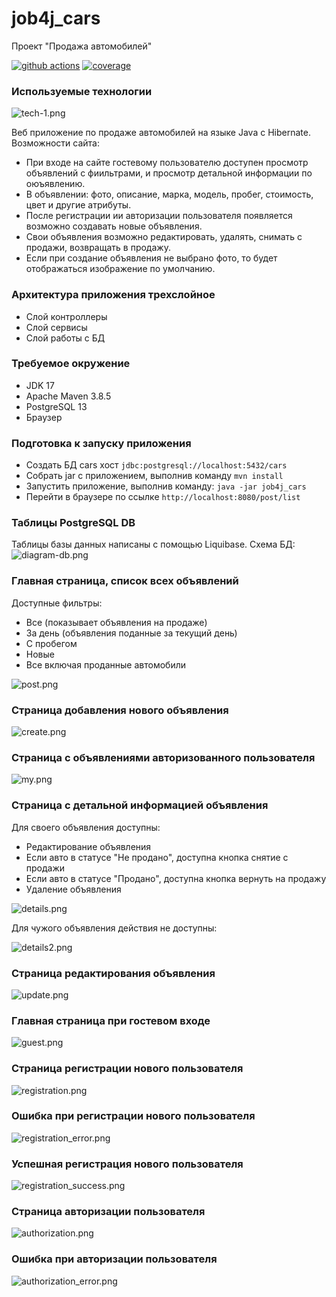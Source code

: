 # job4j_cars
Проект "Продажа автомобилей"

[![github actions][actions-image]][actions-url]
[![coverage][codecov-image]][codecov-url]

### Используемые технологии

![tech-1.png](readme/image/tech-1.png)

Веб приложение по продаже автомобилей на языке Java с Hibernate.
Возможности сайта:
- При входе на сайте гостевому пользователю доступен просмотр объявлений с фиильтрами, 
  и  просмотр детальной информации по оюъявлению.
- В объявлении: фото, описание, марка, модель, пробег, стоимость, цвет и другие атрибуты.
- После регистрации ии авторизации пользователя появляется возможно создавать новые объявления.
- Свои объявления возможно редактировать, удалять, снимать с продажи, возвращать в продажу.
- Если при создание объявления не выбрано фото, то будет отображаться изображение по умолчанию.

### Архитектура приложения трехслойное
- Слой контроллеры
- Слой сервисы
- Слой работы с БД

### Требуемое окружение
- JDK 17
- Apache Maven 3.8.5
- PostgreSQL 13
- Браузер

### Подготовка к запуску приложения
- Создать БД cars хост `jdbc:postgresql://localhost:5432/cars`
- Собрать jar с приложением, выполнив команду `mvn install`
- Запустить приложение, выполнив команду: `java -jar job4j_cars`
- Перейти в браузере по ссылке `http://localhost:8080/post/list`

### Таблицы PostgreSQL DB
Таблицы базы данных написаны с помощью Liquibase. Схема БД:
![diagram-db.png](readme/image/diagram-db.png)

### Главная страница, список всех объявлений
Доступные фильтры:
- Все (показывает объявления на продаже)
- За день (объявления поданные за текущий день)
- С пробегом
- Новые
- Все включая проданные автомобили

![post.png](readme/image/post.png)

### Страница добавления нового объявления
![create.png](readme/image/create.png)

### Страница с объявлениями авторизованного пользователя
![my.png](readme/image/my.png)

### Страница с детальной информацией объявления
Для своего объявления доступны:
- Редактирование объявления
- Если авто в статусе "Не продано", доступна кнопка снятие с продажи
- Если авто в статусе "Продано", доступна кнопка вернуть на продажу
- Удаление объявления

![details.png](readme/image/details.png)

Для чужого объявления действия не доступны:

![details2.png](readme/image/details2.png)

### Страница редактирования объявления
![update.png](readme/image/update.png)

### Главная страница при гостевом входе
![guest.png](readme/image/guest.png)

### Страница регистрации нового пользователя
![registration.png](readme/image/registration.png)

### Ошибка при регистрации нового пользователя
![registration_error.png](readme/image/registration_error.png)

### Успешная регистрация нового пользователя
![registration_success.png](readme/image/registration_success.png)

### Страница авторизации пользователя
![authorization.png](readme/image/authorization.png)

### Ошибка при авторизации пользователя
![authorization_error.png](readme/image/authorization_error.png)

[actions-image]: https://github.com/kamikhaylov/job4j_cars/actions/workflows/maven.yml/badge.svg
[actions-url]: https://github.com/kamikhaylov/job4j_cars/actions/workflows/maven.yml
[codecov-image]: https://codecov.io/gh/kamikhaylov/job4j_cars/graph/badge.svg?token=88F9IMOKGF
[codecov-url]: https://codecov.io/gh/kamikhaylov/job4j_cars
